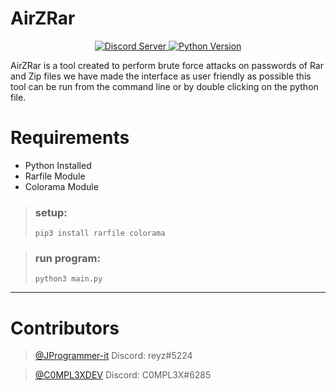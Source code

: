 # AirZRar

<p align="center">
  <a href="https://discord.gg/tuUxWkuX4u">
    <img src="https://discordapp.com/api/guilds/437716353584070677/widget.png?style=shield" alt="Discord Server">
  </a>
  <a href="https://www.python.org/downloads/">
    <img alt="Python Version" src="https://img.shields.io/static/v1?label=Python&message=3.9&color=blue">
  </a>
</p>


AirZRar is a tool created to perform brute force attacks on passwords of Rar and Zip files we have made the interface as user friendly as possible this tool can be run from the command line or by double clicking on the python file.

# Requirements
* Python Installed
* Rarfile Module
* Colorama Module

> ### setup:
> ```
> pip3 install rarfile colorama
> ```


> ### run program:
> ```
> python3 main.py
> ```

<hr>

# Contributors

> [@JProgrammer-it](https://github.com/JProgrammer-it)
> Discord: reyz#5224

> [@C0MPL3XDEV](https://github.com/C0MPL3XDEV)
> Discord: C0MPL3X#6285
